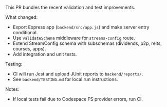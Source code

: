 This PR bundles the recent validation and test improvements.

What changed:
- Export Express app (`backend/src/app.js`) and make server entry conditional.
- Use `validateSchema` middleware for `streams-config` route.
- Extend StreamConfig schema with subschemas (dividends, p2p, reits, courses, apps).
- Add integration and unit tests.

Testing:
- CI will run Jest and upload JUnit reports to `backend/reports/`.
- See `backend/TESTING.md` for local run instructions.

Notes:
- If local tests fail due to Codespace FS provider errors, run CI.
